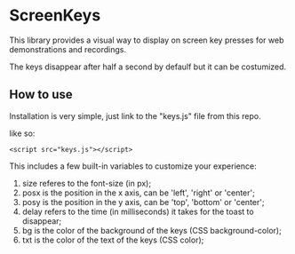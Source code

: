 # ScreenKeys
This library provides a visual way to display on screen key presses for web demonstrations and recordings.

The keys disappear after half a second by defaulf but it can be costumized.

## How to use
Installation is very simple, just link to the "keys.js" file from this repo.

like so:
```
<script src="keys.js"></script>
```

This includes a few built-in variables to customize your experience:
1. size referes to the font-size (in px);
2. posx is the position in the x axis, can be 'left', 'right' or 'center';
3. posy is the position in the y axis, can be 'top', 'bottom' or 'center';
4. delay refers to the time (in milliseconds) it takes for the toast to disappear;
5. bg is the color of the background of the keys (CSS background-color);
6. txt is the color of the text of the keys (CSS color);